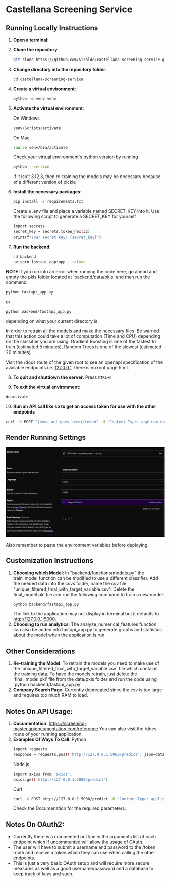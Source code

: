 # Castellana Screening Service 

## Running Locally Instructions

1. **Open a terminal**:

2. **Clone the repository**:

   ```sh
   git clone https://github.com/Siralde/castellana-screening-service.git
   ```

3. **Change directory into the repository folder**:

   ```sh
   cd castellana-screening-service
   ```

4. **Create a virtual environment**:

   ```sh
   python -m venv venv
   ```

5. **Activate the virtual environment**:

   On Windows
   ```sh
   venv/Scripts/activate
   ```

   On Mac
   ```sh
   source venv/bin/activate
   ```

   Check your virtual environment's python version by running

   ```sh
   python --version
   ```

   If it isn't 3.12.3, then re-training the models may be necessary because of a different version of pickle

6. **Install the necessary packages**:

   ```sh
   pip install -r requirements.txt
   ```

   Create a .env file and place a variable named SECRET_KEY into it.
   Use the following script to generate a SECRET_KEY for yourself

   ```sh
   import secrets
   secret_key = secrets.token_hex(32)
   print(f"Your secret key: {secret_key}")
   ```

7. **Run the backend**:

   ```sh
   cd backend
   uvicorn fastapi_app:app --reload
   ```

**NOTE** If you run into an error when running the code here,
go ahead and empty the pkls folder located at 'backend/data/pkls'
and then run the command

```sh
python fastapi_app.py
```

or

```sh
python backend/fastapi_app.py
```

depending on what your current directory is

in order to retrain all the models and make the necessary files.
Be warned that this action could take a lot of computation (Time and CPU)
depending on the classifier you are using.
Gradient Boosting is one of the fastest to train (estimated 5 minutes),
Random Trees is one of the slowest (estimated 20 minutes).

Visit the /docs route of the given root to see an openapi specification of the available endpoints
i.e. [127.0.0.1](http://127.0.0.1:8000/docs)
There is no root page html.

8. **To quit and shutdown the server**:
   Press `CTRL+C`

9. **To exit the virtual environment**:

```sh
deactivate
```

10. **Run an API call like so to get an access token for use with the other endpoints**

```sh
curl -X POST "(base url goes here)/token" -H "Content-Type: application/x-www-form-urlencoded" -d "username=johndoe&password=secret"
```

## Render Running Settings

![Render Running Instructions](Render.png)

Also remember to paste the environment variables before deploying.

## Customization Instructions

1. **Choosing which Model**:
   In "backend/functions/models.py" the train_model function can be modified to use a different classifier.
   Add the needed data into the csvs folder, name the csv file "unique_filtered_final_with_target_variable.csv".
   Delete the final_model.pkl file and run the following command to train a new model.
   ```sh
   python backend/fastapi_app.py
   ```
   The link to the application may not display in terminal but it defaults to http://127.0.0.1:5000.
2. **Choosing to run analytics**:
   The analyze_numerical_features function can also be added into fastapi_app.py to generate graphs and statistics about the model when the application is run.

## Other Considerations

1. **Re-training the Model**:
   To retrain the models you need to make use of the 'unique_filtered_final_with_target_variable.csv' file which contains the training data.
   To have the models retrain, just delete the 'final_model.pkl' file from the data/pkls folder and run the code using 'python backend/fastapi_app.py'
2. **Company Search Page**:
   Currently deprecated since the csv is too large and requires too much RAM to load.

## Notes On API Usage:

1. **Documentation**:
   https://screening-master.apidocumentation.com/reference
   You can also visit the /docs route of your running application.
2. **Examples Of Ways To Call**:
   Python
   ```sh
   import requests
   response = requests.post('http://127.0.0.1:5000/predict', json=data)
   ```
   Node.js
   ```sh
   import axios from 'axios';
   axios.get('http://127.0.0.1:5000/predict')
   ```
   Curl
   ```sh
   curl -X POST http://127.0.0.1:5000/predict -H "Content-Type: application/json" -d '{"key1":"value1", "key2":"value2"}'
   ```
   Check the Documenation for the required parameters.

## Notes On OAuth2:

- Currently there is a commented out line in the arguments list of each endpoint which if uncommented
  will allow the usage of OAuth.
- The user will have to submit a username and password to the /token route and receive a token which they can use
  when calling the other endpoints.
- This is just a very basic OAuth setup and will require more secure measures as well as a good username/password
  and a database to keep track of keys and such.
